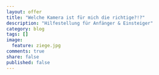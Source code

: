 ```yaml
---
layout: offer
title: "Welche Kamera ist für mich die richtige?!?"
description: "Hilfestellung für Anfänger & Einsteiger"
category: blog
tags: []
image:
  feature: ziege.jpg
comments: true
share: false
published: false
---
```






